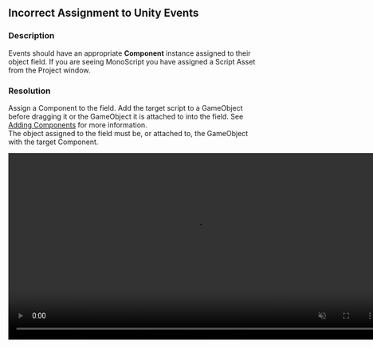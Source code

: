 ## Incorrect Assignment to Unity Events
### Description
Events should have an appropriate **Component** instance assigned to their object field. If you are seeing MonoScript you have assigned a Script Asset from the Project window.

### Resolution
Assign a Component to the field. Add the target script to a GameObject before dragging it or the GameObject it is attached to into the field. See [Adding Components](https://docs.unity3d.com/Manual/UsingComponents.html) for more information.  
The object assigned to the field must be, or attached to, the GameObject with the target Component.  

<video width="750" autoplay loop muted><source type="video/webm" src="https://help.vertx.xyz/Video/unity-event-references.webm"></video>